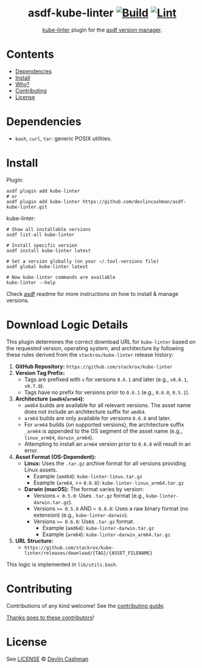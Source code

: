 <div align="center">

# asdf-kube-linter [![Build](https://github.com/devlincashman/asdf-kube-linter/actions/workflows/build.yml/badge.svg)](https://github.com/devlincashman/asdf-kube-linter/actions/workflows/build.yml) [![Lint](https://github.com/devlincashman/asdf-kube-linter/actions/workflows/lint.yml/badge.svg)](https://github.com/devlincashman/asdf-kube-linter/actions/workflows/lint.yml)


[kube-linter](https://docs.kubelinter.io/) plugin for the [asdf version manager](https://asdf-vm.com).

</div>

# Contents

- [Dependencies](#dependencies)
- [Install](#install)
- [Why?](#why)
- [Contributing](#contributing)
- [License](#license)

# Dependencies

- `bash`, `curl`, `tar`: generic POSIX utilities.

# Install

Plugin:

```shell
asdf plugin add kube-linter
# or
asdf plugin add kube-linter https://github.com/devlincashman/asdf-kube-linter.git
```

kube-linter:

```shell
# Show all installable versions
asdf list-all kube-linter

# Install specific version
asdf install kube-linter latest

# Set a version globally (on your ~/.tool-versions file)
asdf global kube-linter latest

# Now kube-linter commands are available
kube-linter --help
```

Check [asdf](https://github.com/asdf-vm/asdf) readme for more instructions on how to
install & manage versions.

# Download Logic Details

This plugin determines the correct download URL for `kube-linter` based on the requested version, operating system, and architecture by following these rules derived from the `stackrox/kube-linter` release history:

1.  **GitHub Repository:** `https://github.com/stackrox/kube-linter`
2.  **Version Tag Prefix:**
    *   Tags are prefixed with `v` for versions `0.6.1` and later (e.g., `v0.6.1`, `v0.7.0`).
    *   Tags have no prefix for versions prior to `0.6.1` (e.g., `0.6.0`, `0.5.1`).
3.  **Architecture (`amd64`/`arm64`):**
    *   `amd64` builds are available for all relevant versions. The asset name does not include an architecture suffix for `amd64`.
    *   `arm64` builds are only available for versions `0.6.8` and later.
    *   For `arm64` builds (on supported versions), the architecture suffix `_arm64` is appended to the OS segment of the asset name (e.g., `linux_arm64`, `darwin_arm64`).
    *   Attempting to install an `arm64` version prior to `0.6.8` will result in an error.
4.  **Asset Format (OS-Dependent):**
    *   **Linux:** Uses the `.tar.gz` archive format for all versions providing Linux assets.
        *   Example (`amd64`): `kube-linter-linux.tar.gz`
        *   Example (`arm64`, >= `0.6.8`): `kube-linter-linux_arm64.tar.gz`
    *   **Darwin (macOS):** The format varies by version:
        *   Versions `< 0.5.0`: Uses `.tar.gz` format (e.g., `kube-linter-darwin.tar.gz`).
        *   Versions `>= 0.5.0` AND `< 0.6.8`: Uses a raw binary format (no extension) (e.g., `kube-linter-darwin`).
        *   Versions `>= 0.6.8`: Uses `.tar.gz` format.
            *   Example (`amd64`): `kube-linter-darwin.tar.gz`
            *   Example (`arm64`): `kube-linter-darwin_arm64.tar.gz`
5.  **URL Structure:**
    *   `https://github.com/stackrox/kube-linter/releases/download/{TAG}/{ASSET_FILENAME}`

This logic is implemented in `lib/utils.bash`.

# Contributing

Contributions of any kind welcome! See the [contributing guide](contributing.md).

[Thanks goes to these contributors](https://github.com/devlincashman/asdf-kube-linter/graphs/contributors)!

# License

See [LICENSE](LICENSE) © [Devlin Cashman](https://github.com/devlincashman/)
